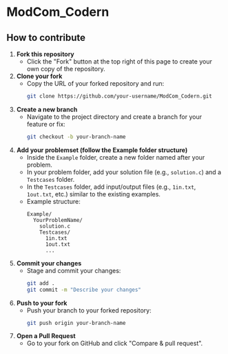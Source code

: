 # ModCom_Codern

## How to contribute

1. **Fork this repository**
   - Click the "Fork" button at the top right of this page to create your own copy of the repository.
2. **Clone your fork**
   - Copy the URL of your forked repository and run:
     ```sh
     git clone https://github.com/your-username/ModCom_Codern.git
     ```
3. **Create a new branch**
   - Navigate to the project directory and create a branch for your feature or fix:
     ```sh
     git checkout -b your-branch-name
     ```
4. **Add your problemset (follow the Example folder structure)**
   - Inside the `Example` folder, create a new folder named after your problem.
   - In your problem folder, add your solution file (e.g., `solution.c`) and a `Testcases` folder.
   - In the `Testcases` folder, add input/output files (e.g., `1in.txt`, `1out.txt`, etc.) similar to the existing examples.
   - Example structure:
     ```
     Example/
       YourProblemName/
         solution.c
         Testcases/
           1in.txt
           1out.txt
           ...
     ```
5. **Commit your changes**
   - Stage and commit your changes:
     ```sh
     git add .
     git commit -m "Describe your changes"
     ```
6. **Push to your fork**
   - Push your branch to your forked repository:
     ```sh
     git push origin your-branch-name
     ```
7. **Open a Pull Request**
   - Go to your fork on GitHub and click "Compare & pull request".
